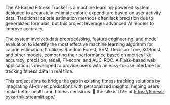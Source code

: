The AI-Based Fitness Tracker is a machine learning-powered system designed to accurately estimate calorie expenditure based on user activity data. Traditional calorie estimation methods often lack precision due to generalized formulas, but this project leverages advanced AI models to improve accuracy.

The system involves data preprocessing, feature engineering, and model evaluation to identify the most effective machine learning algorithm for calorie estimation. It utilizes Random Forest, SVM, Decision Tree, XGBoost, and other models, comparing their performance based on metrics like accuracy, precision, recall, F1-score, and AUC-ROC. A Flask-based web application is developed to provide users with an easy-to-use interface for tracking fitness data in real time.

This project aims to bridge the gap in existing fitness tracking solutions by integrating AI-driven predictions with personalized insights, helping users make better health and fitness decisions. 🚀
the site is LIVE at https://fitness-bykarthik.streamlit.app/
